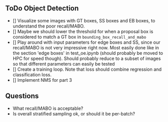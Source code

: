 ## ToDo Object Detection
- [] Visualize some images with GT boxes, SS boxes and EB boxes, to understand the poor recall/MABO.
- [] Maybe we should lower the threshold for when a proposal box is considered to match a GT box in `bounding_box_recall_and_mabo`
- [] Play around with input parameters for edge boxes and SS, since our recall/MABO is not very impressive right now. Most easily done like in the section 'edge boxes' in test_oe.ipynb (should probably be moved to HPC for speed though). Should probably reduce to a subset of images so that different parameters can easily be tested
- [] Create a training loop. Note that loss should combine regression and classification loss.
- [] Implement NMS for part 3


## Questions
- What recall/MABO is acceptable?
- Is overall stratified sampling ok, or should it be per-batch?